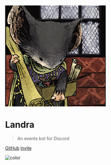 ![logo](media/landra.png)

# Landra

> An events bot for Discord

[GitHub](https://github.com/guardkenzie/landra)
[Invite](https://discord.com/api/oauth2/authorize?client_id=881679533181390919&permissions=133184&scope=bot%20applications.commands)

<!-- background color -->

![color](#65597d)